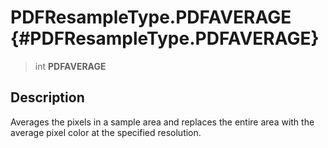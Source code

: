 PDFResampleType.PDFAVERAGE {#PDFResampleType.PDFAVERAGE}
==========================

> int **PDFAVERAGE**

Description
-----------

Averages the pixels in a sample area and replaces the entire area with
the average pixel color at the specified resolution.
